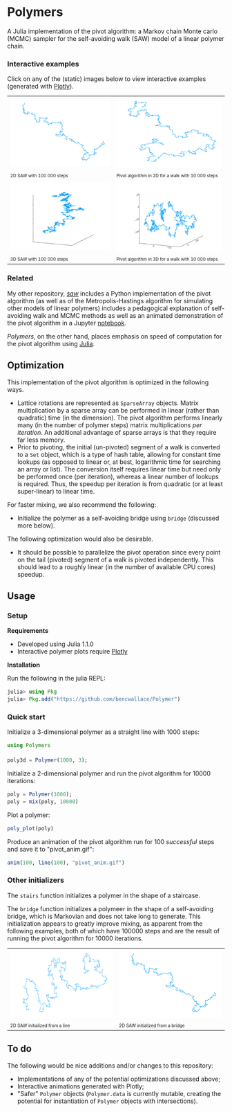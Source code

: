 # Polymers

A Julia implementation of the pivot algorithm: a Markov chain Monte carlo (MCMC) sampler for the self-avoiding walk (SAW) model of a linear polymer chain.

### Interactive examples

Click on any of the (static) images below to view interactive examples (generated with [Plotly](https://plot.ly/)).

<table style="width:100%">
	<!-- 2D -->
	<!-- Images -->
	<tr>
		<td>
			<a href="https://plot.ly/~bencwallace/14/" target="_blank">
			<img src="examples/plot2d_bridge.png" style="width:100%" />
			</a>
		</td>
		<td><img src="examples/anim2d.gif" style="width:100%" /></td>
	</tr>
	<!-- Captions -->
	<tr>
		<td><font size="1">2D SAW with 100 000 steps</font></td>
		<td><font size="1">Pivot algorithm in 2D for a walk with 10 000 steps</font></td>
	</tr>
	<!-- 3D -->
	<!-- Images -->
	<tr>
		<td>
			<a href="https://plot.ly/~bencwallace/16/" target="_blank">
			<img src="examples/plot3d_bridge.png" style="width:100%" />
			</a>
		</td>
		<td><img src="examples/anim3d.gif" style="width:100%" /></td>
	</tr>
	<!-- Captions -->
	<tr>
		<td><font size="1">3D SAW with 100 000 steps</font></td>
		<td><font size="1">Pivot algorithm in 3D for a walk with 10 000 steps</font></td>
	</tr>
</table>

### Related

My other repository, [*saw*](https://github.com/bencwallace/saw) includes a Python implementation of the pivot algorithm (as well as of the Metropolis-Hastings algorithm for simulating other models of linear polymers) includes a pedagogical explanation of self-avoiding walk and MCMC methods as well as an animated demonstration of the pivot algorithm in a Jupyter [notebook](https://github.com/bencwallace/saw/blob/master/saw-simulation.ipynb).

*Polymers*, on the other hand, places emphasis on speed of computation for the pivot algorithm using [Julia](https://julialang.org/).

## Optimization

This implementation of the pivot algorithm is optimized in the following ways.

* Lattice rotations are represented as `SparseArray` objects. Matrix multiplication by a sparse array can be performed in linear (rather than quadratic) time (in the dimension). The pivot algorithm performs linearly many (in the number of polymer steps) matrix multiplications *per iteration*. An additional advantage of sparse arrays is that they require far less memory.
* Prior to pivoting, the initial (un-pivoted) segment of a walk is converted to a `Set` object, which is a type of hash table, allowing for constant time lookups (as opposed to linear or, at best, logarithmic time for searching an array or list). The conversion itself requires linear time but need only be performed once (per iteration), whereas a linear number of lookups is required. Thus, the speedup per iteration is from quadratic (or at least super-linear) to linear time.

For faster mixing, we also recommend the following:

* Initialize the polymer as a self-avoiding bridge using `bridge` (discussed more below).

The following optimization would also be desirable.

* It should be possible to parallelize the pivot operation since every point on the tail (pivoted) segment of a walk is pivoted independently. This should lead to a roughly linear (in the number of available CPU cores) speedup.

## Usage

### Setup

**Requirements** 

* Developed using Julia 1.1.0
* Interactive polymer plots require [Plotly](https://plot.ly/julia/)

**Installation**

Run the following in the julia REPL:

```julia
julia> using Pkg
julia> Pkg.add("https://github.com/bencwallace/Polymer")
```

### Quick start

Initialize a 3-dimensional polymer as a straight line with 1000 steps:

```julia
using Polymers

poly3d = Polymer(1000, 3);
```

Initialize a 2-dimensional polymer and run the pivot algorithm for 10000 iterations:

```julia
poly = Polymer(1000);
poly = mix(poly, 10000)
```

Plot a polymer:

```julia
poly_plot(poly)
```

Produce an animation of the pivot algorithm run for 100 *successful* steps and save it to "pivot_anim.gif":

```julia
anim(100, line(100), "pivot_anim.gif")
```

### Other initializers

The `stairs` function initializes a polymer in the shape of a staircase.

The `bridge` function initializes a polymeer in the shape of a self-avoiding bridge, which is Markovian and does not take long to generate. This initialization appears to greatly improve mixing, as apparent from the following examples, both of which have 100000 steps and are the result of running the pivot algorithm for 10000 iterations.

<table style="width:100%">
	<!-- Images -->
	<tr>
		<td>
			<a href="https://plot.ly/~bencwallace/12/" target="_blank">
			<img src="examples/plot2d_long.png" style="width:100%" />
			</a>
		</td>
		<td>
			<a href="https://plot.ly/~bencwallace/14/" target="_blank">
			<img src="examples/plot2d_bridge.png" style="width:100%" />
			</a>
		</td>
	</tr>
	<!-- Captions -->
	<tr>
		<td><font size="1">2D SAW initialized from a line</font></td>
		<td><font size="1">2D SAW initialized from a bridge</font></td>
	</tr>
</table>

## To do

The following would be nice additions and/or changes to this repository:

* Implementations of any of the potential optimizations discussed above;
* Interactive animations generated with Plotly;
* "Safer" `Polymer` objects (`Polymer.data` is currently mutable, creating the potential for instantiation of `Polymer` objects with intersections).
